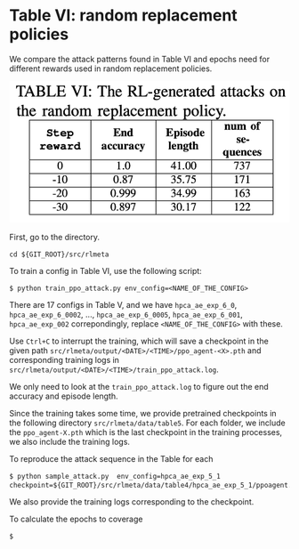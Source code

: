 # Table VI: random replacement policies


We compare the attack patterns found in Table VI and epochs need for different rewards used in random replacement policies.


![](../../fig/table6.png)

First, go to the directory.

```
cd ${GIT_ROOT}/src/rlmeta
```

To train a config in Table VI, use the following script:

```
$ python train_ppo_attack.py env_config=<NAME_OF_THE_CONFIG>
```

There are 17 configs in Table V, and we have ```hpca_ae_exp_6_0```, ```hpca_ae_exp_6_0002```, ..., ```hpca_ae_exp_6_0005```, ```hpca_ae_exp_6_001```, ```hpca_ae_exp_002``` correpondingly, replace ```<NAME_OF_THE_CONFIG>``` with these.

Use ```Ctrl+C``` to interrupt the training, which will save a checkpoint in the given path ```src/rlmeta/output/<DATE>/<TIME>/ppo_agent-<X>.pth``` and corresponding training logs in ```src/rlmeta/output/<DATE>/<TIME>/train_ppo_attack.log```. 

We only need to look at the ```train_ppo_attack.log``` to figure out the end accuracy and episode length.

Since the training takes some time, we provide pretrained checkpoints in the following directory ```src/rlmeta/data/table5```. For each folder, we include the ```ppo_agent-X.pth``` which is the last checkpoint in the training processes, we also include the training logs.

To reproduce the attack sequence in the Table for each

```
$ python sample_attack.py  env_config=hpca_ae_exp_5_1 checkpoint=${GIT_ROOT}/src/rlmeta/data/table4/hpca_ae_exp_5_1/ppoagent.pth
```

We also provide the training logs corresponding to the checkpoint.

To calculate the epochs to coverage

```
$